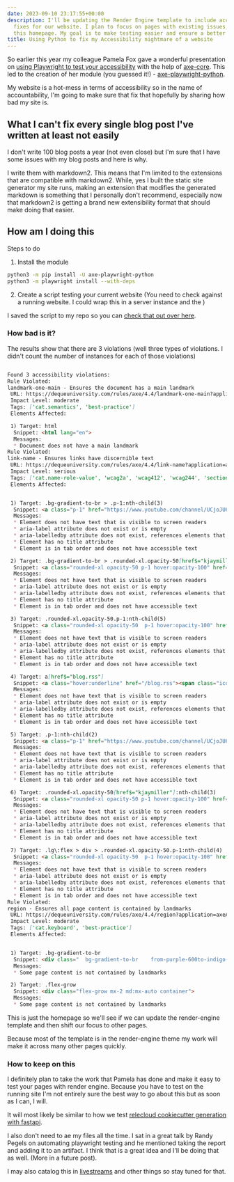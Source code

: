 ```yaml
---
date: 2023-09-10 23:17:55+00:00
description: I'll be updating the Render Engine template to include accessibility
  fixes for our website. I plan to focus on pages with existing issues, starting with
  this homepage. My goal is to make testing easier and ensure a better user experience.
title: Using Python to fix my Accessibility nightmare of a website
---
```


So earlier this year my colleague Pamela Fox gave a wonderful presentation on [using Playwright to test your accessibility](https://www.youtube.com/watch?v=J-4Qa6PSomM&pp=ygUUcGFtZWxhIGZveCBub3J0aCBiYXk%3D) with the help of [axe-core](https://github.com/dequelabs/axe-core). This led to the creation of her module (you guessed it!) - [axe-playwright-python](https://pypi.org/project/axe-playwright-python/).

My website is a hot-mess in terms of accessibility so in the name of accountability, I'm going to make sure that fix that hopefully by sharing how bad my site is.

## What I can't fix every single blog post I've written at least not easily

I don't write 100 blog posts a year (not even close) but I'm sure that I have some issues with my blog posts and here is why.

I write them with markdown2. This means that I'm limited to the extensions that are compatible with markdown2. While, yes I built the static site generator my site runs, making an extension that modifies the generated markdown is something that I personally don't recommend, especially now that markdown2 is getting a brand new extensibility format that should make doing that easier.

## How am I doing this

Steps to do

1. Install the module

```sh
python3 -m pip install -U axe-playwright-python
python3 -m playwright install --with-deps
```

2. Create a script testing your current website (You need to check against a running website. I could wrap this in a server instance and the )

I saved the script to my repo so you can [check that out over here](https://github.com/kjaymiller/kjaymiller.com).

### How bad is it?

The results show that there are 3 violations (well three types of violations. I didn't count the number of instances for each of those violations)

```md

Found 3 accessibility violations:
Rule Violated:
landmark-one-main - Ensures the document has a main landmark
 URL: https://dequeuniversity.com/rules/axe/4.4/landmark-one-main?application=axeAPI
 Impact Level: moderate
 Tags: ['cat.semantics', 'best-practice']
 Elements Affected:

 1) Target: html
  Snippet: <html lang="en">
  Messages:
  * Document does not have a main landmark
Rule Violated:
link-name - Ensures links have discernible text
 URL: https://dequeuniversity.com/rules/axe/4.4/link-name?application=axeAPI
 Impact Level: serious
 Tags: ['cat.name-role-value', 'wcag2a', 'wcag412', 'wcag244', 'section508', 'section508.22.a', 'ACT']
 Elements Affected:


 1) Target: .bg-gradient-to-br > .p-1:nth-child(3)
  Snippet: <a class="p-1" href="https://www.youtube.com/channel/UCjoJU65IbXkKXsNqydro05Q/">    <i class="text-red-700 text-2xl m-1 fa-brands fa-youtube"></i></a>
  Messages:
  * Element does not have text that is visible to screen readers
  * aria-label attribute does not exist or is empty
  * aria-labelledby attribute does not exist, references elements that do not exist or references elements that are empty
  * Element has no title attribute
  * Element is in tab order and does not have accessible text

 2) Target: .bg-gradient-to-br > .rounded-xl.opacity-50[href$="kjaymiller"]:nth-child(4)
  Snippet: <a class="rounded-xl opacity-50 p-1 hover:opacity-100" href="https://twitter.com/kjaymiller">    <i class=" text-blue-500 m-1 text-2xl fa-brands fa-twitter-square"></i></a>
  Messages:
  * Element does not have text that is visible to screen readers
  * aria-label attribute does not exist or is empty
  * aria-labelledby attribute does not exist, references elements that do not exist or references elements that are empty
  * Element has no title attribute
  * Element is in tab order and does not have accessible text

 3) Target: .rounded-xl.opacity-50.p-1:nth-child(5)
  Snippet: <a class="rounded-xl opacity-50  p-1 hover:opacity-100" href="https://linkedin.com/in/kjaymiller">    <i class=" text-blue-900 m-1 text-2xl fa-brands fa-linkedin"></i></a>
  Messages:
  * Element does not have text that is visible to screen readers
  * aria-label attribute does not exist or is empty
  * aria-labelledby attribute does not exist, references elements that do not exist or references elements that are empty
  * Element has no title attribute
  * Element is in tab order and does not have accessible text

 4) Target: a[href$="blog.rss"]
  Snippet: <a class="hover:underline" href="/blog.rss"><span class="icon"><i class="fas fa-rss" aria-hidden="true"></i></span></a>
  Messages:
  * Element does not have text that is visible to screen readers
  * aria-label attribute does not exist or is empty
  * aria-labelledby attribute does not exist, references elements that do not exist or references elements that are empty
  * Element has no title attribute
  * Element is in tab order and does not have accessible text

 5) Target: .p-1:nth-child(2)
  Snippet: <a class="p-1" href="https://www.youtube.com/channel/UCjoJU65IbXkKXsNqydro05Q/">    <i class="text-red-700 text-2xl m-1 fa-brands fa-youtube"></i></a>
  Messages:
  * Element does not have text that is visible to screen readers
  * aria-label attribute does not exist or is empty
  * aria-labelledby attribute does not exist, references elements that do not exist or references elements that are empty
  * Element has no title attribute
  * Element is in tab order and does not have accessible text

 6) Target: .rounded-xl.opacity-50[href$="kjaymiller"]:nth-child(3)
  Snippet: <a class="rounded-xl opacity-50 p-1 hover:opacity-100" href="https://twitter.com/kjaymiller">    <i class=" text-blue-500 m-1 text-2xl fa-brands fa-twitter-square"></i></a>
  Messages:
  * Element does not have text that is visible to screen readers
  * aria-label attribute does not exist or is empty
  * aria-labelledby attribute does not exist, references elements that do not exist or references elements that are empty
  * Element has no title attribute
  * Element is in tab order and does not have accessible text

 7) Target: .lg\:flex > div > .rounded-xl.opacity-50.p-1:nth-child(4)
  Snippet: <a class="rounded-xl opacity-50  p-1 hover:opacity-100" href="https://linkedin.com/in/kjaymiller">    <i class=" text-blue-900 m-1 text-2xl fa-brands fa-linkedin"></i></a>
  Messages:
  * Element does not have text that is visible to screen readers
  * aria-label attribute does not exist or is empty
  * aria-labelledby attribute does not exist, references elements that do not exist or references elements that are empty
  * Element has no title attribute
  * Element is in tab order and does not have accessible text
Rule Violated:
region - Ensures all page content is contained by landmarks
 URL: https://dequeuniversity.com/rules/axe/4.4/region?application=axeAPI
 Impact Level: moderate
 Tags: ['cat.keyboard', 'best-practice']
 Elements Affected:


 1) Target: .bg-gradient-to-br
  Snippet: <div class="  bg-gradient-to-br    from-purple-600to-indigo-800  flex  flex-wrap  items-baseline  px-5  py-2  ">
  Messages:
  * Some page content is not contained by landmarks

 2) Target: .flex-grow
  Snippet: <div class="flex-grow mx-2 md:mx-auto container">
  Messages:
  * Some page content is not contained by landmarks
```

This is just the homepage so we'll see if we can update the render-engine template and then shift our focus to other pages.

Because most of the template is in the render-engine theme my work will make it across many other pages quickly.

### How to keep on this

I definitely plan to take the work that Pamela has done and make it easy to test your pages with render engine. Because you have to test on the running site I'm not entirely sure the best way to go about this but as soon as I can, I will.

It will most likely be similar to how we test [relecloud cookiecutter generation with fastapi](https://github.com/kjaymiller/cookiecutter-relecloud/blob/5ca61f724202c533cd91e638131d6b96455578a6/%7B%7Bcookiecutter.__src_folder_name%7D%7D/src/tests/conftest.py#L44C1-L52C12).

I also don't need to ae my files all the time. I sat in a great talk by Randy Pegels on automating playwright testing and he mentioned taking the report and adding it to an artifact. I think that is a great idea and I'll be doing that as well. (More in a future post).

I may also catalog this in [livestreams](https://www.youtube.com/@KJayMiller/streams) and other things so stay tuned for that.